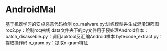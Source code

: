 # AndroidMal
基于机器学习的安卓恶意代码检测
op_malware.py:训练模型并生成混淆矩阵图
roc2.py：绘制roc曲线
data文件夹下的py文件用于预处理Android样本：
batch_disasseble.py：调用apktool反汇编Android样本
bytecode_extract.py：提取操作码
n_gram.py：提取n-gram特征

